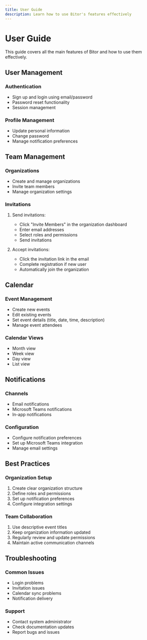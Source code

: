 ```yaml
---
title: User Guide
description: Learn how to use Bitor's features effectively
---
```


# User Guide

This guide covers all the main features of Bitor and how to use them effectively.

## User Management

### Authentication
- Sign up and login using email/password
- Password reset functionality
- Session management

### Profile Management
- Update personal information
- Change password
- Manage notification preferences

## Team Management

### Organizations
- Create and manage organizations
- Invite team members
- Manage organization settings

### Invitations
1. Send invitations:
   - Click "Invite Members" in the organization dashboard
   - Enter email addresses
   - Select roles and permissions
   - Send invitations

2. Accept invitations:
   - Click the invitation link in the email
   - Complete registration if new user
   - Automatically join the organization

## Calendar

### Event Management
- Create new events
- Edit existing events
- Set event details (title, date, time, description)
- Manage event attendees

### Calendar Views
- Month view
- Week view
- Day view
- List view

## Notifications

### Channels
- Email notifications
- Microsoft Teams notifications
- In-app notifications

### Configuration
- Configure notification preferences
- Set up Microsoft Teams integration
- Manage email settings

## Best Practices

### Organization Setup
1. Create clear organization structure
2. Define roles and permissions
3. Set up notification preferences
4. Configure integration settings

### Team Collaboration
1. Use descriptive event titles
2. Keep organization information updated
3. Regularly review and update permissions
4. Maintain active communication channels

## Troubleshooting

### Common Issues
- Login problems
- Invitation issues
- Calendar sync problems
- Notification delivery

### Support
- Contact system administrator
- Check documentation updates
- Report bugs and issues 